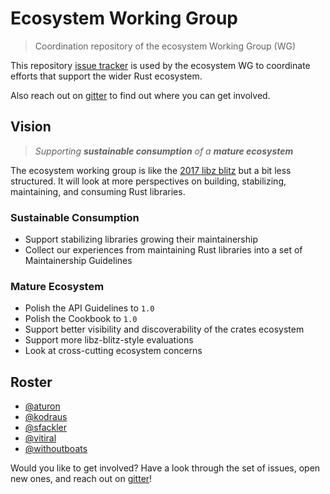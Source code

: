 # Ecosystem Working Group

> Coordination repository of the ecosystem Working Group (WG)

This repository [issue tracker] is used by the ecosystem WG to coordinate efforts that support the wider Rust ecosystem.

Also reach out on [gitter] to find out where you can get involved.

## Vision

> _Supporting **sustainable consumption** of a **mature ecosystem**_

The ecosystem working group is like the [2017 libz blitz] but a bit less structured. It will look at more perspectives on building, stabilizing, maintaining, and consuming Rust libraries.

### Sustainable Consumption

- Support stabilizing libraries growing their maintainership
- Collect our experiences from maintaining Rust libraries into a set of Maintainership Guidelines

### Mature Ecosystem

- Polish the API Guidelines to `1.0`
- Polish the Cookbook to `1.0`
- Support better visibility and discoverability of the crates ecosystem
- Support more libz-blitz-style evaluations
- Look at cross-cutting ecosystem concerns

## Roster

- [@aturon](https://github.com/aturon)
- [@kodraus](https://github.com/kodraus)
- [@sfackler](https://github.com/sfackler)
- [@vitiral](https://github.com/vitiral)
- [@withoutboats](https://github.com/withoutboats)

Would you like to get involved? Have a look through the set of issues, open new ones, and reach out on [gitter]!

[2017 libz blitz]: https://blog.rust-lang.org/2017/05/05/libz-blitz.html
[issue tracker]: https://github.com/rust-lang-nursery/ecosystem-wg/issues
[gitter]: https://gitter.im/rust-lang/WG-ecosystem

